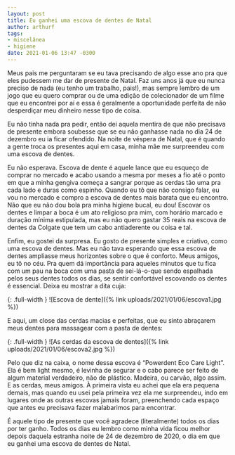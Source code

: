 ```yaml
---
layout: post
title: Eu ganhei uma escova de dentes de Natal
author: arthurf
tags:
- miscelânea
- higiene
date: 2021-01-06 13:47 -0300
---
```

Meus pais me perguntaram se eu tava precisando de algo esse ano pra que eles pudessem me dar de presente de Natal. Faz uns anos já que eu nunca preciso de nada (eu tenho um trabalho, pais!), mas sempre lembro de um jogo que eu quero comprar ou de uma edição de colecionador de um filme que eu encontrei por aí e essa é geralmente a oportunidade perfeita de não desperdiçar meu dinheiro nesse tipo de coisa.

Eu não tinha nada pra pedir, então dei aquela mentira de que não precisava de presente embora soubesse que se eu não ganhasse nada no dia 24 de dezembro eu ia ficar ofendido. Na noite de véspera de Natal, que é quando a gente troca os presentes aqui em casa, minha mãe me surpreendeu com uma escova de dentes.

Eu não esperava. Escova de dente é aquele lance que eu esqueço de comprar no mercado e acabo usando a mesma por meses a fio até o ponto em que a minha gengiva começa a sangrar porque as cerdas tão uma pra cada lado e duras como espinho. Quando eu tô que não consigo falar, eu vou no mercado e compro a escova de dentes mais barata que eu encontro. Não que eu não dou bola pra minha higiene bucal, eu dou! Escovar os dentes e limpar a boca é um ato religioso pra mim, com horário marcado e duração mínima estipulada, mas eu não quero gastar 35 reais na escova de dentes da Colgate que tem um cabo antiaderente ou coisa e tal.

Enfim, eu gostei da surpresa. Eu gosto de presente simples e criativo, como uma escova de dentes. Mas eu não tava esperando que essa escova de dentes ampliasse meus horizontes sobre o que é conforto. Meus amigos, eu tô no céu. Pra quem dá importância para aqueles minutos que tu fica com um pau na boca com uma pasta de sei-lá-o-que sendo espalhada pelos seus dentes todos os dias, se sentir confortável escovando os dentes é essencial. Deixa eu mostrar a dita cuja:

{: .full-width }
![Escova de dente]({% link uploads/2021/01/06/escova1.jpg %})

E aqui, um close das cerdas macias e perfeitas, que eu sinto abraçarem meus dentes para massagear com a pasta de dentes:

{: .full-width }
![As cerdas da escova de dentes]({% link uploads/2021/01/06/escova2.jpg %})

Pelo que diz na caixa, o nome dessa escova é “Powerdent Eco Care Light”. Ela é bem light mesmo, é levinha de segurar e o cabo parece ser feito de algum material verdadeiro, não de plástico. Madeira, ou carvão, algo assim. E as cerdas, meus amigos. À primeira vista eu achei que ela era pequena demais, mas quando eu usei pela primeira vez ela me surpreendeu, indo em lugares onde as outras escovas jamais foram, preenchendo cada espaço que antes eu precisava fazer malabarimos para encontrar.

É aquele tipo de presente que você agradece (literalmente) todos os dias por ter ganho. Todos os dias eu lembro como minha vida ficou melhor depois daquela estranha noite de 24 de dezembro de 2020, o dia em que eu ganhei uma escova de dentes de Natal.

